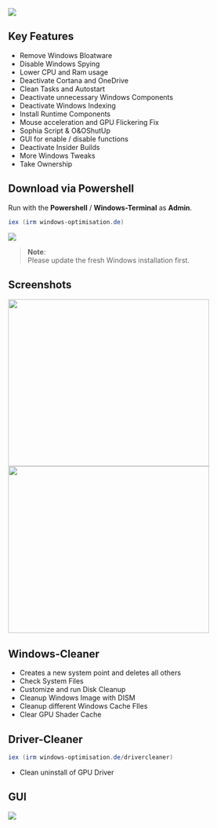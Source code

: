 <img src="https://user-images.githubusercontent.com/98750428/194409138-97880567-7645-4dc3-b031-74e2dae6da35.png"> 

## Key Features
* Remove Windows Bloatware 
* Disable Windows Spying
* Lower CPU and Ram usage
* Deactivate Cortana and OneDrive
* Clean Tasks and Autostart
* Deactivate unnecessary Windows Components
* Deactivate Windows Indexing 
* Install Runtime Components
* Mouse acceleration and GPU Flickering Fix
* Sophia Script & O&OShutUp
* GUI for enable / disable functions
* Deactivate Insider Builds 
* More Windows Tweaks
* Take Ownership


## Download via Powershell
Run with the **Powershell** / **Windows-Terminal** as **Admin**.
  ```powershell
iex (irm windows-optimisation.de)
  ```

<img src="https://user-images.githubusercontent.com/98750428/203324846-1b72b5d0-53c3-45f0-9a12-99d4c1beeb35.gif"> 

> **Note**: <BR> 
Please update the fresh Windows installation first. <BR>

  
## Screenshots
<div>
    <img src="https://user-images.githubusercontent.com/98750428/200678853-363ec142-b0ab-4623-97cb-077bff29ca9d.png" width="410" height="340">
    <img src="https://user-images.githubusercontent.com/98750428/203978712-a4273aa4-9402-4dbb-a40f-ff2c508d4935.jpg" width="410" height="340">
</div>

## Windows-Cleaner
* Creates a new system point and deletes all others
* Check System Files
* Customize and run Disk Cleanup
* Cleanup Windows Image with DISM
* Cleanup different Windows Cache FIles
* Clear GPU Shader Cache

## Driver-Cleaner
  ```powershell
iex (irm windows-optimisation.de/drivercleaner)
  ```
* Clean uninstall of GPU Driver

## GUI
<img src="https://user-images.githubusercontent.com/98750428/204111653-663e20f7-0f67-4b2b-9a50-76e65a5d4d20.jpg">

